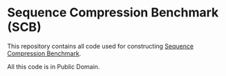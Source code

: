 # Sequence Compression Benchmark (SCB)

This repository contains all code used for constructing
[Sequence Compression Benchmark](http://kirr.dyndns.org/sequence-compression-benchmark/).

All this code is in Public Domain.
